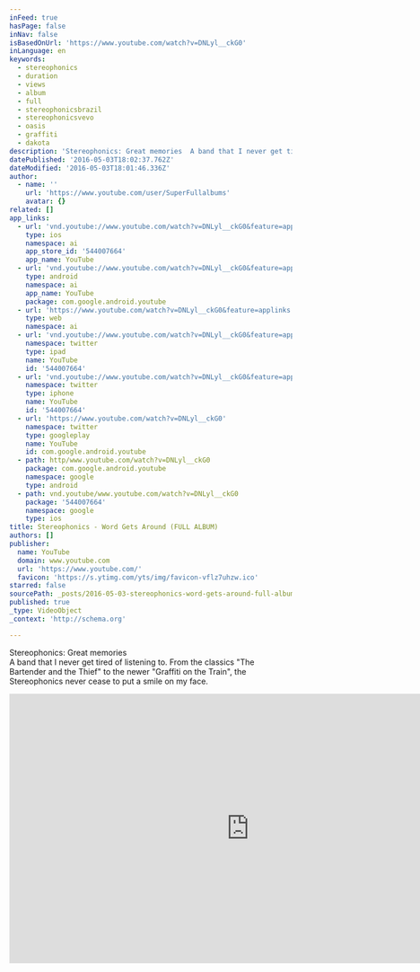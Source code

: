 ```yaml
---
inFeed: true
hasPage: false
inNav: false
isBasedOnUrl: 'https://www.youtube.com/watch?v=DNLyl__ckG0'
inLanguage: en
keywords:
  - stereophonics
  - duration
  - views
  - album
  - full
  - stereophonicsbrazil
  - stereophonicsvevo
  - oasis
  - graffiti
  - dakota
description: 'Stereophonics: Great memories  A band that I never get tired of listening to. From the classics "The Bartender and the Thief" to the newer "Graffiti on the Train", the Stereophonics never cease to put a smile on my face. '
datePublished: '2016-05-03T18:02:37.762Z'
dateModified: '2016-05-03T18:01:46.336Z'
author:
  - name: ''
    url: 'https://www.youtube.com/user/SuperFullalbums'
    avatar: {}
related: []
app_links:
  - url: 'vnd.youtube://www.youtube.com/watch?v=DNLyl__ckG0&feature=applinks'
    type: ios
    namespace: ai
    app_store_id: '544007664'
    app_name: YouTube
  - url: 'vnd.youtube://www.youtube.com/watch?v=DNLyl__ckG0&feature=applinks'
    type: android
    namespace: ai
    app_name: YouTube
    package: com.google.android.youtube
  - url: 'https://www.youtube.com/watch?v=DNLyl__ckG0&feature=applinks'
    type: web
    namespace: ai
  - url: 'vnd.youtube://www.youtube.com/watch?v=DNLyl__ckG0&feature=applinks'
    namespace: twitter
    type: ipad
    name: YouTube
    id: '544007664'
  - url: 'vnd.youtube://www.youtube.com/watch?v=DNLyl__ckG0&feature=applinks'
    namespace: twitter
    type: iphone
    name: YouTube
    id: '544007664'
  - url: 'https://www.youtube.com/watch?v=DNLyl__ckG0'
    namespace: twitter
    type: googleplay
    name: YouTube
    id: com.google.android.youtube
  - path: http/www.youtube.com/watch?v=DNLyl__ckG0
    package: com.google.android.youtube
    namespace: google
    type: android
  - path: vnd.youtube/www.youtube.com/watch?v=DNLyl__ckG0
    package: '544007664'
    namespace: google
    type: ios
title: Stereophonics - Word Gets Around (FULL ALBUM)
authors: []
publisher:
  name: YouTube
  domain: www.youtube.com
  url: 'https://www.youtube.com/'
  favicon: 'https://s.ytimg.com/yts/img/favicon-vflz7uhzw.ico'
starred: false
sourcePath: _posts/2016-05-03-stereophonics-word-gets-around-full-album.md
published: true
_type: VideoObject
_context: 'http://schema.org'

---
```

Stereophonics: Great memories  
A band that I never get tired of listening to. From the classics "The Bartender and the Thief" to the newer "Graffiti on the Train", the Stereophonics never cease to put a smile on my face. 

<iframe src="https://cdn.embedly.com/widgets/media.html?src=https%3A%2F%2Fwww.youtube.com%2Fembed%2FDNLyl__ckG0%3Ffeature%3Doembed&amp;url=https%3A%2F%2Fwww.youtube.com%2Fwatch%3Fv%3DDNLyl__ckG0&amp;image=https%3A%2F%2Fi.ytimg.com%2Fvi%2FDNLyl__ckG0%2Fhqdefault.jpg&amp;key=b7d04c9b404c499eba89ee7072e1c4f7&amp;type=text%2Fhtml&amp;schema=youtube" width="854" height="480" scrolling="no" frameborder="0" allowfullscreen="" style=""></iframe>